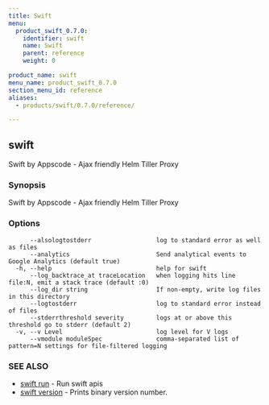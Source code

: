 ```yaml
---
title: Swift
menu:
  product_swift_0.7.0:
    identifier: swift
    name: Swift
    parent: reference
    weight: 0

product_name: swift
menu_name: product_swift_0.7.0
section_menu_id: reference
aliases:
  - products/swift/0.7.0/reference/

---
```

## swift

Swift by Appscode - Ajax friendly Helm Tiller Proxy

### Synopsis

Swift by Appscode - Ajax friendly Helm Tiller Proxy

### Options

```
      --alsologtostderr                  log to standard error as well as files
      --analytics                        Send analytical events to Google Analytics (default true)
  -h, --help                             help for swift
      --log_backtrace_at traceLocation   when logging hits line file:N, emit a stack trace (default :0)
      --log_dir string                   If non-empty, write log files in this directory
      --logtostderr                      log to standard error instead of files
      --stderrthreshold severity         logs at or above this threshold go to stderr (default 2)
  -v, --v Level                          log level for V logs
      --vmodule moduleSpec               comma-separated list of pattern=N settings for file-filtered logging
```

### SEE ALSO

* [swift run](/products/swift/0.7.0/reference/swift_run)	 - Run swift apis
* [swift version](/products/swift/0.7.0/reference/swift_version)	 - Prints binary version number.

